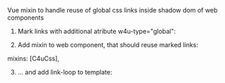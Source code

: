 Vue mixin to handle reuse of global css links inside shadow dom of web components

1. Mark links with additional atribute w4u-type="global":
 
 <link rel="stylesheet" href="xxx/bootstrap.min.css" type="text/css" w4u-type="global"> 

2. Add mixin to web component, that should reuse marked links: 

 mixins: [C4uCss], 

3. ... and add link-loop to template:

 <link v-for="href in globalCss" rel="stylesheet"  v-bind:href="href" type="text/css">

